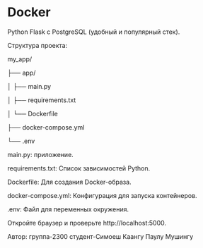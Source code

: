 # Docker
Python Flask с PostgreSQL (удобный и популярный стек).

Структура проекта:

my_app/

├── app/

│ ├── main.py

│ ├── requirements.txt

│ └── Dockerfile

├── docker-compose.yml

└── .env

main.py: приложение.

requirements.txt: Список зависимостей Python.

Dockerfile: Для создания Docker-образа.

docker-compose.yml: Конфигурация для запуска контейнеров.

.env: Файл для переменных окружения.

Откройте браузер и проверьте http://localhost:5000.

Автор: группа-2300 студент-Симоеш Каангу Паулу Мушингу
